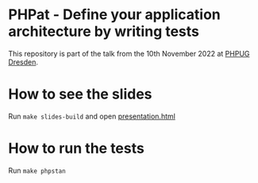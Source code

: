 # PHPat - Define your application architecture by writing tests

This repository is part of the talk from the 10th November 2022 at [PHPUG Dresden](https://phpug-dresden.org/).

# How to see the slides

Run `make slides-build` and open [presentation.html](slides/presentation.html)

# How to run the tests

Run `make phpstan`